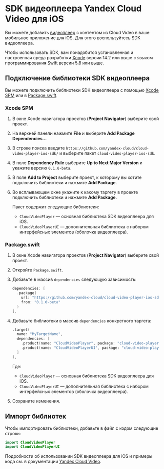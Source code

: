 # SDK видеоплеера Yandex Cloud Video для iOS

Вы можете добавить [видеоплеер](https://yandex.cloud/ru/docs/video/concepts/player) с контентом из Cloud Video в ваше мобильное приложение для iOS. Для этого воспользуйтесь SDK видеоплеера.

Чтобы использовать SDK, вам понадобится установленная и настроенная среда разработки [Xcode](https://developer.apple.com/xcode/) версии 14.2 или выше с языком программирования [Swift](https://www.swift.org/install/macos/) версии 5.8 или выше.

## Подключение библиотеки SDK видеоплеера

Вы можете подключить библиотеки SDK видеоплеера с помощью [Xcode SPM](#xcode-spm) или в [Package.swift](#package-swift).

### Xcode SPM

1. В окне Xcode навигатора проектов (**Project Navigator**) выберите свой проект. 
1. На верхней панели нажмите **File** и выберите **Add Package Dependencies...**
1. В строке поиска введите `https://github.com/yandex-cloud/cloud-video-player-ios-sdk/` и выберите пакет `cloud-video-player-ios-sdk`.
1. В поле **Dependency Rule** выберите **Up to Next Major Version** и укажите версию `0.1.0-beta`.
1. В поле **Add to Project** выберите проект, к которому вы хотите подключить библиотеки и нажмите **Add Package**.
1. Во всплывающем окне укажите к какому таргету в проекте подключить библиотеки и нажмите **Add Package**. 
      
    Пакет содержит следующие библиотеки:
    * `CloudVideoPlayer` — основная библиотека SDK видеоплеера для iOS.
    * `CloudVideoPlayerUI` — дополнительная библиотека с набором интерфейсных элементов (оболочка видеоплеера).

### Package.swift

1. В окне Xcode навигатора проектов (**Project Navigator**) выберите свой проект.
1. Откройте `Package.swift`.
1. Добавьте в массив `dependencies` следующую зависимость:

    ```swift
    dependencies: [
      .package(
        url: "https://github.com/yandex-cloud/cloud-video-player-ios-sdk/",
        from: "0.1.0-beta"
      )
    ],
    ```

1. Добавьте библиотеки в массив `dependencies` конкретного таргета:

    ```swift
    .target(
      name: "MyTargetName",
      dependencies: [
        .product(name: "CloudVideoPlayer", package: "cloud-video-player-ios-sdk"),
        .product(name: "CloudVideoPlayerUI", package: "cloud-video-player-ios-sdk")
      ]
    ),
    ```

    Где:
    * `CloudVideoPlayer` — основная библиотека SDK видеоплеера для iOS.
    * `CloudVideoPlayerUI` — дополнительная библиотека с набором интерфейсных элементов (оболочка видеоплеера).

1. Сохраните изменения.

## Импорт библиотек

Чтобы импортировать библиотеки, добавьте в файл с кодом следующие строки:

```swift
import CloudVideoPlayer
import CloudVideoPlayerUI
```

Подробности об использовании SDK видеоплеера для iOS и примеры кода см. в документации [Yandex Cloud Video](https://yandex.cloud/ru/docs/video/sdk/ios-sdk).